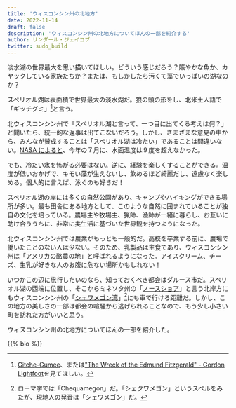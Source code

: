 ```yaml
---
title: 'ウィスコンシン州の北地方'
date: 2022-11-14
draft: false
description: 'ウィスコンシン州の北地方についてほんの一部を紹介する'
author: リンダール・ジェイコブ
twitter: sudo_build
---
```


淡水湖の世界最大を思い描いてほしい。どういう感じだろう？賑やかな魚か、カヤックしている家族たちか？または、もしかしたら汚くて藻でいっぱいの湖なのか？

スペリオル湖は表面積で世界最大の淡水湖だ。狼の頭の形をし、北米土人語で「ギッチグミ」[^gg]と言う。

[^gg]: [Gitche-Gumee](https://en.wikipedia.org/wiki/Lake_Superior#Name)、または["The Wreck of the Edmund Fitzgerald" - Gordon Lightfoot](https://www.youtube.com/watch?v=9vST6hVRj2A)を見てほしい。

北ウィスコンシン州で「スペリオル湖と言って、一つ目に出てくる考えは何？」と聞いたら、統一的な返事は出てこないだろう。しかし、さまざまな意見の中から、みんなが賛成することは「スペリオル湖は冷たい」であることは間違いない。[NASA によると](https://earthobservatory.nasa.gov/images/150107/a-lake-of-superior-cold)、今年の７月に、水面温度は９度を超えなかった。

でも、冷たい水を怖がる必要はない。逆に、経験を楽しくすることができる。温度が低いおかげで、キモい藻が生えないし、飲めるほど綺麗だし、遠慮なく楽しめる。個人的に言えば、泳ぐのも好きだ！

スペリオル湖の岸には多くの自然公園があり、キャンプやハイキングができる場所が多い。最も田舎にある地方として、このような自然に囲まれていることが独自の文化を培っている。農場主や牧場主、猟師、漁師が一緒に暮らし、お互いに助け合ううちに、非常に実生活に基づいた世界観を持つようになった。

北ウィスコンシン州では農業がもっとも一般的だ。高校を卒業する前に、農場で働いたことのない人は少ない。そのため、乳製品は主食であり、ウィスコンシン州は「[アメリカの酪農の地](https://www.wisconsinhistory.org/museum/exhibits/iconwisconsin/dairyland/index.asp)」と呼ばれるようになった。アイスクリーム、チーズ、生乳が好きな人のお腹に危ない場所かもしれない！

いつかこの辺に旅行したいのなら、知っておくべき都会はダルース市だ。スペリオル湖の西端に位置し、そこからミネソタ州の「[ノースショア](https://www.lifeinminnesota.com/minnesota-north-shore/)」と言う北岸方にもウィスコンシン州の「[シェワメゴン湾](https://www.travelwisconsin.com/birding/chequamegon-bay-203325)」[^chequamegon]にも車で行ける距離だ。しかし、この地方の美しさの一部は都会の喧騒から逃げられることなので、もう少し小さい町を訪れた方がいいと思う。

[^chequamegon]: ローマ字では「Chequamegon」だ。「シェクワメゴン」というスペルをみたが、現地人の発音は「シェワメゴン」だ。

ウィスコンシン州の北地方についてほんの一部を紹介した。

{{% bio %}}
